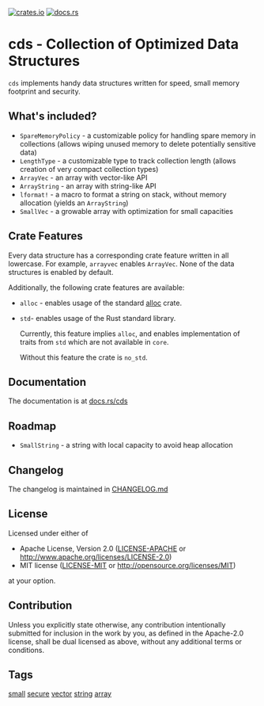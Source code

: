 [![crates.io][crates-badge]][crates-url]
[![docs.rs][docs-badge]][docs-url]

[crates-badge]: https://img.shields.io/crates/v/cds.svg
[crates-url]: https://crates.io/crates/cds
[docs-badge]: https://img.shields.io/docsrs/cds
[docs-url]: https://docs.rs/cds/latest/cds


# cds - Collection of Optimized Data Structures

`cds` implements handy data structures written for speed, small memory footprint and security.


## What's included?

- `SpareMemoryPolicy` - a customizable policy for handling spare memory in collections
  (allows wiping unused memory to delete potentially sensitive data)
- `LengthType` - a customizable type to track collection length
  (allows creation of very compact collection types)
- `ArrayVec` - an array with vector-like API
- `ArrayString` - an array with string-like API
- `lformat!` - a macro to format a string on stack, without memory allocation
  (yields an `ArrayString`)
- `SmallVec` - a growable array with optimization for small capacities


## Crate Features

Every data structure has a corresponding crate feature written in all lowercase.
For example, `arrayvec` enables `ArrayVec`. None of the data structures is enabled by default.

Additionally, the following crate features are available:

- `alloc` - enables usage of the standard [alloc] crate.

- `std`- enables usage of the Rust standard library.

  Currently, this feature implies `alloc`, and enables implementation of traits from `std`
  which are not available in `core`.

  Without this feature the crate is `no_std`.

[alloc]: https://doc.rust-lang.org/alloc/


## Documentation

The documentation is at [docs.rs/cds][docs-url]


## Roadmap

- `SmallString` - a string with local capacity to avoid heap allocation


## Changelog

The changelog is maintained in [CHANGELOG.md](CHANGELOG.md)


## License

Licensed under either of

* Apache License, Version 2.0
  ([LICENSE-APACHE](LICENSE-APACHE) or http://www.apache.org/licenses/LICENSE-2.0)
* MIT license
  ([LICENSE-MIT](LICENSE-MIT) or http://opensource.org/licenses/MIT)

at your option.


## Contribution

Unless you explicitly state otherwise, any contribution intentionally submitted
for inclusion in the work by you, as defined in the Apache-2.0 license, shall be
dual licensed as above, without any additional terms or conditions.


## Tags

[small](#tags) [secure](#tags)
[vector](#tags) [string](#tags) [array](#tags)
